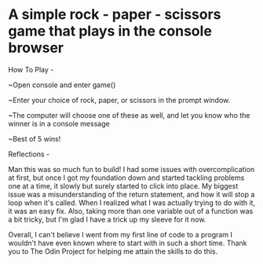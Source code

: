 # A simple rock - paper - scissors game that plays in the console browser

How To Play -

~Open console and enter game()

~Enter your choice of rock, paper, or scissors in the prompt window.

~The computer will choose one of these as well, and let you know who the winner is in a console message

~Best of 5 wins!

Reflections - 

Man this was so much fun to build! I had some issues with overcomplication
at first, but once I got my foundation down and started tackling problems
one at a time, it slowly but surely started to click into place. My biggest
issue was a misunderstanding of the return statement, and how it will stop
a loop when it's called. When I realized what I was actually trying to do
with it, it was an easy fix. Also, taking more than one variable out of a
function was a bit tricky, but I'm glad I have a trick up my sleeve for it
 now.

Overall, I can't believe I went from my first line of code to a program I
wouldn't have even known where to start with in such a short time.
Thank you to The Odin Project for helping me attain the skills to do this.
